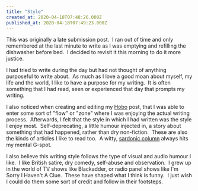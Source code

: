 ```yaml
---
title: "Style"
created_at: 2020-04-18T07:48:26.000Z
published_at: 2020-04-18T07:49:23.000Z
---
```

This was originally a late submission post.  I ran out of time and only remembered at the last minute to write as I was emptying and refilling the dishwasher before bed.  I decided to revisit it this morning to do it more justice.

I had tried to write during the day but had not thought of anything purposeful to write about.  As much as I love a good moan about myself, my life and the world, I like to have a purpose for my writing.  It is often something that I had read, seen or experienced that day that prompts my writing.

I also noticed when creating and editing my [Hobo](https://cowriters.app/words/hobo-393305e986d92699e7) post, that I was able to enter some sort of "flow" or "zone" where I was enjoying the actual writing process.  Afterwards, I felt that the style in which I had written was the style I enjoy most.  Self-deprecating, a little humour injected in, a story about something that had happened, rather than dry non-fiction.  These are also the kinds of articles I like to read too.  A witty, [sardonic column](https://theovertake.com/~beta/frankie-boyle-did-you-ever-wonder-what-youd-be-doing-during-an-apocalypse/) always hits my mental G-spot.

I also believe this writing style follows the type of visual and audio humour I like.  I like British satire, dry comedy, self-abuse and observation.  I grew up in the world of TV shows like Blackadder, or radio panel shows like I'm Sorry I Haven't A Clue.  These have shaped what I think is funny.  I just wish I could do them some sort of credit and follow in their footsteps.
